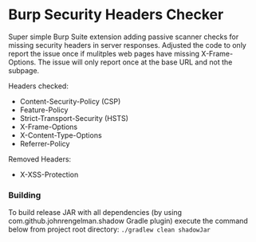 # Burp Security Headers Checker
Super simple Burp Suite extension adding passive scanner checks for missing security headers in server responses. Adjusted the code to only report the issue once if mulitples web pages have missing X-Frame-Options. The issue will only report once at the base URL and not the subpage.

Headers checked:
* Content-Security-Policy (CSP)
* Feature-Policy
* Strict-Transport-Security (HSTS)
* X-Frame-Options
* X-Content-Type-Options
* Referrer-Policy

Removed Headers:
* X-XSS-Protection
### Building

To build release JAR with all dependencies (by using com.github.johnrengelman.shadow Gradle plugin) execute the command below from project root directory:
```./gradlew clean shadowJar```
